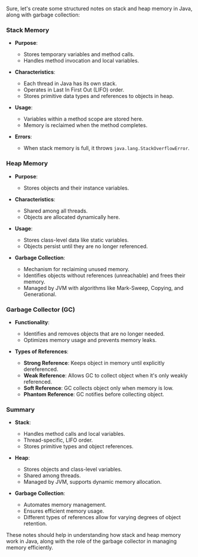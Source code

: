 Sure, let's create some structured notes on stack and heap memory in Java, along with garbage collection:

### Stack Memory

- **Purpose**: 
  - Stores temporary variables and method calls.
  - Handles method invocation and local variables.

- **Characteristics**:
  - Each thread in Java has its own stack.
  - Operates in Last In First Out (LIFO) order.
  - Stores primitive data types and references to objects in heap.

- **Usage**:
  - Variables within a method scope are stored here.
  - Memory is reclaimed when the method completes.

- **Errors**:
  - When stack memory is full, it throws `java.lang.StackOverflowError`.

### Heap Memory

- **Purpose**: 
  - Stores objects and their instance variables.

- **Characteristics**:
  - Shared among all threads.
  - Objects are allocated dynamically here.

- **Usage**:
  - Stores class-level data like static variables.
  - Objects persist until they are no longer referenced.

- **Garbage Collection**:
  - Mechanism for reclaiming unused memory.
  - Identifies objects without references (unreachable) and frees their memory.
  - Managed by JVM with algorithms like Mark-Sweep, Copying, and Generational.

### Garbage Collector (GC)

- **Functionality**:
  - Identifies and removes objects that are no longer needed.
  - Optimizes memory usage and prevents memory leaks.

- **Types of References**:
  - **Strong Reference**: Keeps object in memory until explicitly dereferenced.
  - **Weak Reference**: Allows GC to collect object when it's only weakly referenced.
  - **Soft Reference**: GC collects object only when memory is low.
  - **Phantom Reference**: GC notifies before collecting object.

### Summary

- **Stack**:
  - Handles method calls and local variables.
  - Thread-specific, LIFO order.
  - Stores primitive types and object references.

- **Heap**:
  - Stores objects and class-level variables.
  - Shared among threads.
  - Managed by JVM, supports dynamic memory allocation.

- **Garbage Collection**:
  - Automates memory management.
  - Ensures efficient memory usage.
  - Different types of references allow for varying degrees of object retention.

These notes should help in understanding how stack and heap memory work in Java, along with the role of the garbage collector in managing memory efficiently.
